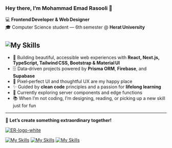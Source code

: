 ### Hey there, I’m Mohammad Emad Rasooli 👋

💻 **Frontend Developer & Web Designer**  
🎓 Computer Science student — 6th semester @ **Herat University**

![My Skills](https://skillicons.dev/icons?i=html,css,js,react,ts,nextjs,tailwind,bootstrap,materialui,figma)
---

- 🔭  Building beautiful, accessible web experiences with **React, Next.js, TypeScript, Tailwind CSS, Bootstrap & Material UI**  
- 🗄️  Data‑driven projects powered by **Prisma ORM**, **Firebase**, and **Supabase**  
- 🎨  Pixel‑perfect UI and thoughtful UX are my happy place  
- ✨  Guided by **clean code** principles and a passion for **lifelong learning**  
- 🌱  Currently exploring server components and edge functions  
- 📚  When I’m not coding, I’m designing, reading, or picking up a new skill just for fun

---

🤝 **Let’s create something extraordinary together!**

[![ER-logo-white](https://github.com/user-attachments/assets/2ab26d46-e906-4fd5-b421-bb1d032e155c)](https://emad-rasooli-portfolio.vercel.app/) 

[![My Skills](https://skillicons.dev/icons?i=linkedin)](https://www.linkedin.com/in/emad-rasooli/)  [![My Skills](https://skillicons.dev/icons?i=twitter)](https://x.com/M_Emad2004) [![My Skills](https://skillicons.dev/icons?i=gmail)](mailto:rasooliemad2004@gmail.com)

